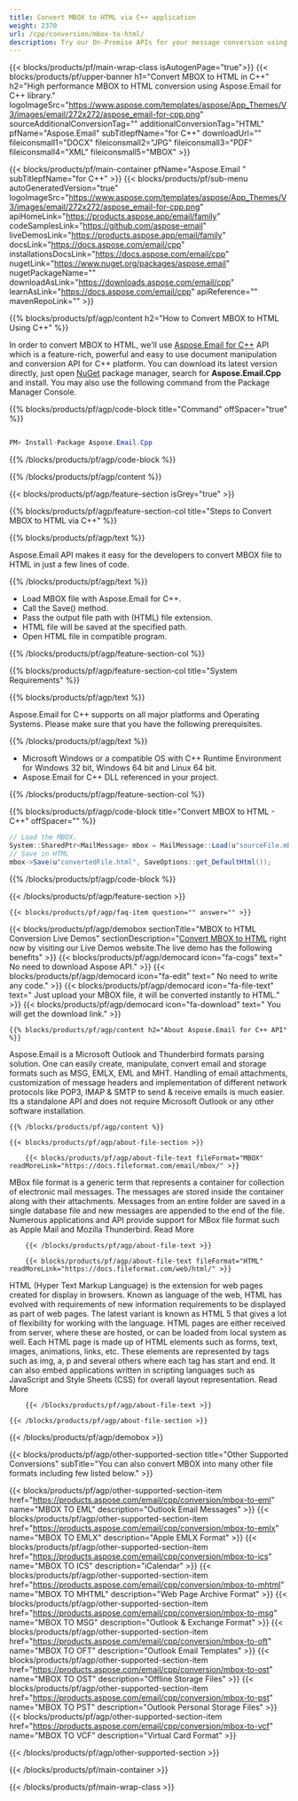 ```yaml
---
title: Convert MBOX to HTML via C++ application 
weight: 2370
url: /cpp/conversion/mbox-to-html/ 
description: Try our On-Premise APIs for your message conversion using C++ Runtime Environment for Windows 32 bit, Windows 64 bit and Linux 64 bit.
---
```


{{< blocks/products/pf/main-wrap-class isAutogenPage="true">}}
{{< blocks/products/pf/upper-banner h1="Convert MBOX to HTML in C++" h2="High performance MBOX to HTML conversion using Aspose.Email for C++ library." logoImageSrc="https://www.aspose.com/templates/aspose/App_Themes/V3/images/email/272x272/aspose_email-for-cpp.png" sourceAdditionalConversionTag="" additionalConversionTag="HTML" pfName="Aspose.Email" subTitlepfName="for C++" downloadUrl="" fileiconsmall1="DOCX" fileiconsmall2="JPG" fileiconsmall3="PDF" fileiconsmall4="XML" fileiconsmall5="MBOX" >}}

{{< blocks/products/pf/main-container pfName="Aspose.Email " subTitlepfName="for C++" >}}
{{< blocks/products/pf/sub-menu autoGeneratedVersion="true" logoImageSrc="https://www.aspose.com/templates/aspose/App_Themes/V3/images/email/272x272/aspose_email-for-cpp.png" apiHomeLink="https://products.aspose.app/email/family" codeSamplesLink="https://github.com/aspose-email" liveDemosLink="https://products.aspose.app/email/family" docsLink="https://docs.aspose.com/email/cpp" installationsDocsLink="https://docs.aspose.com/email/cpp" nugetLink="https://www.nuget.org/packages/aspose.email" nugetPackageName="" downloadAsLink="https://downloads.aspose.com/email/cpp" learnAsLink="https://docs.aspose.com/email/cpp" apiReference="" mavenRepoLink="" >}}

{{% blocks/products/pf/agp/content h2="How to Convert MBOX to HTML Using C++" %}}

 In order to convert MBOX to HTML, we’ll use
 [Aspose.Email for C++](https://products.aspose.com/email/cpp) 
 API which is a feature-rich, powerful and easy to use document manipulation and conversion API for C++ platform. You can download its latest version directly, just open
 [NuGet](https://www.nuget.org/packages/aspose.email) 
 package manager, search for
 **Aspose.Email.Cpp** 
 and install. You may also use the following command from the Package Manager Console.

{{% blocks/products/pf/agp/code-block title="Command" offSpacer="true" %}}

```cs

PM> Install-Package Aspose.Email.Cpp

```

{{% /blocks/products/pf/agp/code-block %}}

{{% /blocks/products/pf/agp/content %}}

{{< blocks/products/pf/agp/feature-section isGrey="true" >}}

{{% blocks/products/pf/agp/feature-section-col title="Steps to Convert MBOX to HTML via C++" %}}

{{% blocks/products/pf/agp/text %}}

 Aspose.Email API makes it easy for the developers to convert MBOX file to HTML in just a few lines of code.

{{% /blocks/products/pf/agp/text %}}

+  Load MBOX file with Aspose.Email for C++.
+  Call the Save() method.
+  Pass the output file path with (HTML) file extension.
+  HTML file will be saved at the specified path.
+  Open HTML file in compatible program.

{{% /blocks/products/pf/agp/feature-section-col %}}

{{% blocks/products/pf/agp/feature-section-col title="System Requirements" %}}

{{% blocks/products/pf/agp/text %}}

 Aspose.Email for C++ supports on all major platforms and Operating Systems. Please make sure that you have the following prerequisites.

{{% /blocks/products/pf/agp/text %}}

-  Microsoft Windows or a compatible OS with C++ Runtime Environment for Windows 32 bit, Windows 64 bit and Linux 64 bit.
-  Aspose.Email for C++ DLL referenced in your project.

{{% /blocks/products/pf/agp/feature-section-col %}}

{{% blocks/products/pf/agp/code-block title="Convert MBOX to HTML - C++‎" offSpacer="" %}}

```cs
// Load the MBOX.
System::SharedPtr<MailMessage> mbox = MailMessage::Load(u"sourceFile.mbox");
// Save in HTML
mbox->Save(u"convertedFile.html", SaveOptions::get_DefaultHtml());  

```

{{% /blocks/products/pf/agp/code-block %}}

{{< /blocks/products/pf/agp/feature-section >}}

    {{< blocks/products/pf/agp/faq-item question="" answer="" >}}
 

<!-- aboutfile Starts -->

{{< blocks/products/pf/agp/demobox sectionTitle="MBOX to HTML Conversion Live Demos" sectionDescription="[Convert MBOX to HTML](https://products.aspose.app/email/conversion/mbox-to-html) right now by visiting our Live Demos website.The live demo has the following benefits" >}}
        {{< blocks/products/pf/agp/democard icon="fa-cogs" text=" No need to download Aspose API." >}}
        {{< blocks/products/pf/agp/democard icon="fa-edit" text=" No need to write any code." >}}
        {{< blocks/products/pf/agp/democard icon="fa-file-text" text=" Just upload your MBOX file, it will be converted instantly to HTML." >}}
        {{< blocks/products/pf/agp/democard icon="fa-download" text=" You will get the download link." >}}

    {{% blocks/products/pf/agp/content h2="About Aspose.Email for C++ API" %}}

 Aspose.Email is a Microsoft Outlook and Thunderbird formats parsing solution. One can easily create, manipulate, convert email and storage formats such as MSG, EMLX, EML and MHT. Handling of email attachments, customization of message headers and implementation of different network protocols like POP3, IMAP & SMTP to send & receive emails is much easier. Its a standalone API and does not require Microsoft Outlook or any other software installation. ‎



    {{% /blocks/products/pf/agp/content %}}

    {{< blocks/products/pf/agp/about-file-section >}}

        {{< blocks/products/pf/agp/about-file-text fileFormat="MBOX" readMoreLink="https://docs.fileformat.com/email/mbox/" >}}

MBox file format is a generic term that represents a container for collection of electronic mail messages. The messages are stored inside the container along with their attachments. Messages from an entire folder are saved in a single database file and new messages are appended to the end of the file. Numerous applications and API provide support for MBox file format such as Apple Mail and Mozilla Thunderbird.
Read More

        {{< /blocks/products/pf/agp/about-file-text >}}

        {{< blocks/products/pf/agp/about-file-text fileFormat="HTML" readMoreLink="https://docs.fileformat.com/web/html/" >}}

HTML (Hyper Text Markup Language) is the extension for web pages created for display in browsers. Known as language of the web, HTML has evolved with requirements of new information requirements to be displayed as part of web pages. The latest variant is known as HTML 5 that gives a lot of flexibility for working with the language. HTML pages are either received from server, where these are hosted, or can be loaded from local system as well. Each HTML page is made up of HTML elements such as forms, text, images, animations, links, etc. These elements are represented by tags such as img, a, p and several others where each tag has start and end. It can also embed applications written in scripting languages such as JavaScript and Style Sheets (CSS) for overall layout representation.
Read More

        {{< /blocks/products/pf/agp/about-file-text >}}

    {{< /blocks/products/pf/agp/about-file-section >}}

{{< /blocks/products/pf/agp/demobox >}}

<!-- aboutfile Ends -->

{{< blocks/products/pf/agp/other-supported-section title="Other Supported Conversions" subTitle="You can also convert MBOX into many other file formats including few listed below." >}}

{{< blocks/products/pf/agp/other-supported-section-item href="https://products.aspose.com/email/cpp/conversion/mbox-to-eml" name="MBOX TO EML" description="Outlook Email Messages" >}}
{{< blocks/products/pf/agp/other-supported-section-item href="https://products.aspose.com/email/cpp/conversion/mbox-to-emlx" name="MBOX TO EMLX" description="Apple EMLX Format" >}}
{{< blocks/products/pf/agp/other-supported-section-item href="https://products.aspose.com/email/cpp/conversion/mbox-to-ics" name="MBOX TO ICS" description="iCalendar" >}}
{{< blocks/products/pf/agp/other-supported-section-item href="https://products.aspose.com/email/cpp/conversion/mbox-to-mhtml" name="MBOX TO MHTML" description="Web Page Archive Format" >}}
{{< blocks/products/pf/agp/other-supported-section-item href="https://products.aspose.com/email/cpp/conversion/mbox-to-msg" name="MBOX TO MSG" description="Outlook & Exchange Format" >}}
{{< blocks/products/pf/agp/other-supported-section-item href="https://products.aspose.com/email/cpp/conversion/mbox-to-oft" name="MBOX TO OFT" description="Outlook Email Templates" >}}
{{< blocks/products/pf/agp/other-supported-section-item href="https://products.aspose.com/email/cpp/conversion/mbox-to-ost" name="MBOX TO OST" description="Offline Storage Files" >}}
{{< blocks/products/pf/agp/other-supported-section-item href="https://products.aspose.com/email/cpp/conversion/mbox-to-pst" name="MBOX TO PST" description="Outlook Personal Storage Files" >}}
{{< blocks/products/pf/agp/other-supported-section-item href="https://products.aspose.com/email/cpp/conversion/mbox-to-vcf" name="MBOX TO VCF" description="Virtual Card Format" >}}

{{< /blocks/products/pf/agp/other-supported-section >}}

{{< /blocks/products/pf/main-container >}}
    
{{< /blocks/products/pf/main-wrap-class >}}